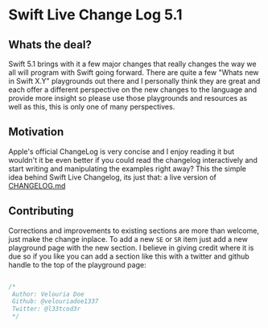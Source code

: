 # Swift Live Change Log 5.1

## Whats the deal?

Swift 5.1 brings with it a few major changes that really changes
the way we all will program with Swift going forward. 
There are quite a few "Whats new in Swift X.Y" playgrounds out there and 
I personally think they are great and each offer a different perspective on the 
new changes to the language and provide more insight so please use those playgrounds and 
resources as well as this, this is only one of many perspectives.


## Motivation
Apple's official ChangeLog is very concise and I enjoy reading it but wouldn't it 
be even better if you could read the changelog interactively and start writing and manipulating the examples right away?
This the simple idea behind Swift Live Changelog, its just that: a live version of [CHANGELOG.md](https://github.com/apple/swift/blob/master/CHANGELOG.md)

## Contributing 
Corrections and improvements to existing sections are more than welcome, just make the change inplace. 
To add a new `SE`  or `SR` item just add a new playground page with the new section.
I believe in giving credit where it is due so if you like you can add a section like this with a twitter and github handle
to the top of the playground page:

```swift

/* 
 Author: Velouria Doe
 Github: @velouriadoe1337
 Twitter: @l33tcod3r
 */
```
